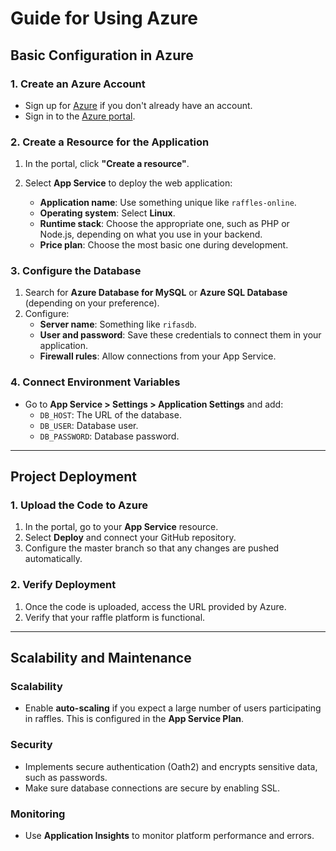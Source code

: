 # Guide for Using Azure 

## Basic Configuration in Azure

### 1. Create an Azure Account
- Sign up for [Azure](https://azure.microsoft.com/) if you don't already have an account.
- Sign in to the [Azure portal](https://portal.azure.com/).

### 2. Create a Resource for the Application
1. In the portal, click **"Create a resource"**.

2. Select **App Service** to deploy the web application:
   - **Application name**: Use something unique like `raffles-online`.
   - **Operating system**: Select **Linux**.
   - **Runtime stack**: Choose the appropriate one, such as PHP or Node.js, depending on what you use in your backend.
   - **Price plan**: Choose the most basic one during development.

### 3. Configure the Database
1. Search for **Azure Database for MySQL** or **Azure SQL Database** (depending on your preference).
2. Configure:
   - **Server name**: Something like `rifasdb`.
   - **User and password**: Save these credentials to connect them in your application.
   - **Firewall rules**: Allow connections from your App Service.

### 4. Connect Environment Variables
- Go to **App Service > Settings > Application Settings** and add:
  - `DB_HOST`: The URL of the database.
  - `DB_USER`: Database user.
  - `DB_PASSWORD`: Database password.

---

## Project Deployment

### 1. Upload the Code to Azure
1. In the portal, go to your **App Service** resource.
2. Select **Deploy** and connect your GitHub repository.
3. Configure the master branch so that any changes are pushed automatically.

### 2. Verify Deployment
1. Once the code is uploaded, access the URL provided by Azure.
2. Verify that your raffle platform is functional.

---

## Scalability and Maintenance

### Scalability
- Enable **auto-scaling** if you expect a large number of users participating in raffles. This is configured in the **App Service Plan**.

### Security
- Implements secure authentication (Oath2) and encrypts sensitive data, such as passwords.
- Make sure database connections are secure by enabling SSL.

### Monitoring
- Use **Application Insights** to monitor platform performance and errors.
